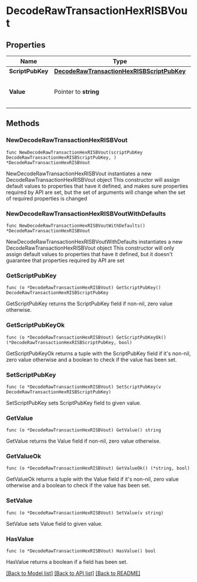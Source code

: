# DecodeRawTransactionHexRISBVout

## Properties

Name | Type | Description | Notes
------------ | ------------- | ------------- | -------------
**ScriptPubKey** | [**DecodeRawTransactionHexRISBScriptPubKey**](DecodeRawTransactionHexRISBScriptPubKey.md) |  | 
**Value** | Pointer to **string** | Represents the sent/received amount. | [optional] 

## Methods

### NewDecodeRawTransactionHexRISBVout

`func NewDecodeRawTransactionHexRISBVout(scriptPubKey DecodeRawTransactionHexRISBScriptPubKey, ) *DecodeRawTransactionHexRISBVout`

NewDecodeRawTransactionHexRISBVout instantiates a new DecodeRawTransactionHexRISBVout object
This constructor will assign default values to properties that have it defined,
and makes sure properties required by API are set, but the set of arguments
will change when the set of required properties is changed

### NewDecodeRawTransactionHexRISBVoutWithDefaults

`func NewDecodeRawTransactionHexRISBVoutWithDefaults() *DecodeRawTransactionHexRISBVout`

NewDecodeRawTransactionHexRISBVoutWithDefaults instantiates a new DecodeRawTransactionHexRISBVout object
This constructor will only assign default values to properties that have it defined,
but it doesn't guarantee that properties required by API are set

### GetScriptPubKey

`func (o *DecodeRawTransactionHexRISBVout) GetScriptPubKey() DecodeRawTransactionHexRISBScriptPubKey`

GetScriptPubKey returns the ScriptPubKey field if non-nil, zero value otherwise.

### GetScriptPubKeyOk

`func (o *DecodeRawTransactionHexRISBVout) GetScriptPubKeyOk() (*DecodeRawTransactionHexRISBScriptPubKey, bool)`

GetScriptPubKeyOk returns a tuple with the ScriptPubKey field if it's non-nil, zero value otherwise
and a boolean to check if the value has been set.

### SetScriptPubKey

`func (o *DecodeRawTransactionHexRISBVout) SetScriptPubKey(v DecodeRawTransactionHexRISBScriptPubKey)`

SetScriptPubKey sets ScriptPubKey field to given value.


### GetValue

`func (o *DecodeRawTransactionHexRISBVout) GetValue() string`

GetValue returns the Value field if non-nil, zero value otherwise.

### GetValueOk

`func (o *DecodeRawTransactionHexRISBVout) GetValueOk() (*string, bool)`

GetValueOk returns a tuple with the Value field if it's non-nil, zero value otherwise
and a boolean to check if the value has been set.

### SetValue

`func (o *DecodeRawTransactionHexRISBVout) SetValue(v string)`

SetValue sets Value field to given value.

### HasValue

`func (o *DecodeRawTransactionHexRISBVout) HasValue() bool`

HasValue returns a boolean if a field has been set.


[[Back to Model list]](../README.md#documentation-for-models) [[Back to API list]](../README.md#documentation-for-api-endpoints) [[Back to README]](../README.md)


